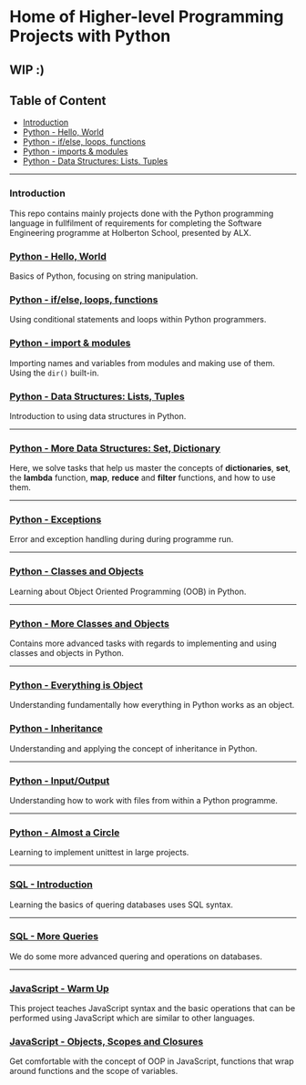 # Home of Higher-level Programming Projects with Python

## WIP :)

## Table of Content

- <a href="#intro">Introduction</a>
- <a href="#hello">Python - Hello, World</a>
- <a href="#conditionals">Python - if/else, loops, functions</a>
- <a href="#imports">Python - imports & modules</a>
- <a href="#data">Python - Data Structures: Lists, Tuples</a>

---

### Introduction

<a id="intro"></a>
This repo contains mainly projects done with the Python programming language in
fullfilment of requirements for completing the Software Engineering programme
at Holberton School, presented by ALX.

### [Python - Hello, World](https://github.com/chee-zaram/alx-higher_level_programming/tree/main/0x00-python-hello_world)

<a id="hello"></a>
Basics of Python, focusing on string manipulation.

### [Python - if/else, loops, functions](https://github.com/chee-zaram/alx-higher_level_programming/tree/main/0x01-python-if_else_loops_functions)

<a id="conditionals"></a>
Using conditional statements and loops within Python programmers.

### [Python - import & modules](https://github.com/chee-zaram/alx-higher_level_programming/tree/main/0x02-python-import_modules)

<a id="imports"></a>
Importing names and variables from modules and making use of them. Using the `dir()` built-in.

### [Python - Data Structures: Lists, Tuples](https://github.com/chee-zaram/alx-higher_level_programming/tree/main/0x03-python-data_structures)

<a id="data"></a>
Introduction to using data structures in Python.

---

### [Python - More Data Structures: Set, Dictionary](https://github.com/chee-zaram/alx-higher_level_programming/tree/main/0x04-python-more_data_structures)

Here, we solve tasks that help us master the concepts of **dictionaries**, **set**, the **lambda** function, **map**, **reduce** and **filter** functions, and how to use them.

---

### [Python - Exceptions](https://github.com/chee-zaram/alx-higher_level_programming/tree/main/0x05-python-exceptions)

Error and exception handling during during programme run.

---

### [Python - Classes and Objects](https://github.com/chee-zaram/alx-higher_level_programming/tree/main/0x06-python-classes)

Learning about Object Oriented Programming (OOB) in Python.

---

### [Python - More Classes and Objects](https://github.com/chee-zaram/alx-higher_level_programming/tree/main/0x08-python-more_classes)

Contains more advanced tasks with regards to implementing and using classes and objects in Python.

---

### [Python - Everything is Object](https://github.com/chee-zaram/alx-higher_level_programming/tree/main/0x09-python-everything_is_object)

Understanding fundamentally how everything in Python works as an object.

### [Python - Inheritance](https://github.com/chee-zaram/alx-higher_level_programming/tree/main/0x0A-python-inheritance)

Understanding and applying the concept of inheritance in Python.

---

### [Python - Input/Output](https://github.com/chee-zaram/alx-higher_level_programming/tree/main/0x0B-python-input_output)

Understanding how to work with files from within a Python programme.

---

### [Python - Almost a Circle](https://github.com/chee-zaram/alx-higher_level_programming/tree/main/0x0C-python-almost_a_circle)

Learning to implement unittest in large projects.

---

### [SQL - Introduction](https://github.com/chee-zaram/alx-higher_level_programming/tree/main/0x0D-SQL_introduction)

Learning the basics of quering databases uses SQL syntax.

---

### [SQL - More Queries](https://github.com/chee-zaram/alx-higher_level_programming/tree/main/0x0E-SQL_more_queries)

We do some more advanced quering and operations on databases.

---

### [JavaScript - Warm Up](https://github.com/chee-zaram/alx-higher_level_programming/tree/main/0x12-javascript-warm_up)

This project teaches JavaScript syntax and the basic operations that can be performed
using JavaScript which are similar to other languages.

### [JavaScript - Objects, Scopes and Closures](https://github.com/chee-zaram/alx-higher_level_programming/tree/main/0x13-javascript_objects_scopes_closures)

Get comfortable with the concept of OOP in JavaScript, functions that wrap around functions
and the scope of variables.

